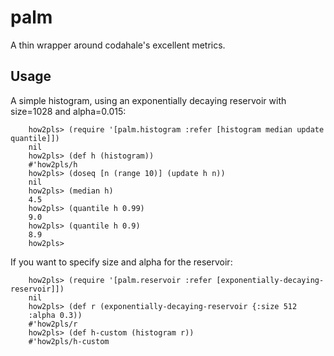 # palm

A thin wrapper around codahale's excellent metrics.

## Usage

A simple histogram, using an exponentially decaying reservoir with
size=1028 and alpha=0.015:

````
    how2pls> (require '[palm.histogram :refer [histogram median update quantile]])
    nil
    how2pls> (def h (histogram))
    #'how2pls/h
    how2pls> (doseq [n (range 10)] (update h n))
    nil
    how2pls> (median h)
    4.5
    how2pls> (quantile h 0.99)
    9.0
    how2pls> (quantile h 0.9)
    8.9
    how2pls>
````

If you want to specify size and alpha for the reservoir:

````
    how2pls> (require '[palm.reservoir :refer [exponentially-decaying-reservoir]])
    nil
    how2pls> (def r (exponentially-decaying-reservoir {:size 512
    :alpha 0.3))
    #'how2pls/r
    how2pls> (def h-custom (histogram r))
    #'how2pls/h-custom
````
